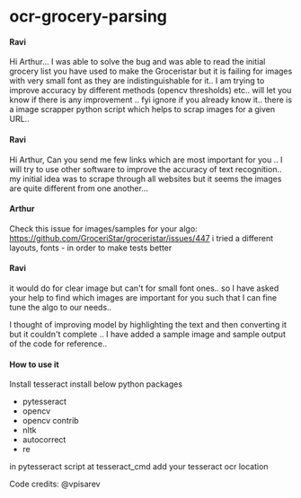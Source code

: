 # ocr-grocery-parsing

#### Ravi
Hi Arthur... I was able to solve the bug and was able to read the initial grocery list you have used to make the Groceristar but it is failing for images with very small font as they are indistinguishable for it.. 
I am trying to improve  accuracy by different methods (opencv thresholds) etc.. 
will let you know if there is any improvement .. 
fyi ignore if you already know it.. 
there is a image scrapper python script which helps to scrap images for a given URL..

#### Ravi
Hi Arthur, Can you send me few links which are most important for you .. I will try to use other software to improve the accuracy of text recognition.. my initial idea was to scrape through all websites but it seems the images are quite different from one another...

#### Arthur
Check this issue for images/samples for your algo: https://github.com/GroceriStar/groceristar/issues/447
i tried a different layouts, fonts - in order to make tests better

#### Ravi
it would do for clear image but can't for small font ones.. so I have asked your help to find which images are important for you such that I can fine tune the algo to our needs..

I thought of improving model by highlighting the text and then converting it but it couldn't complete ..
I have added  a sample image and sample output of the code for reference..


#### How to use it
Install tesseract
install below python packages
* pytesseract
* opencv 
* opencv contrib
* nltk
* autocorrect
* re

in pytesseract script at tesseract_cmd add your  tesseract ocr location


Code credits: @vpisarev
